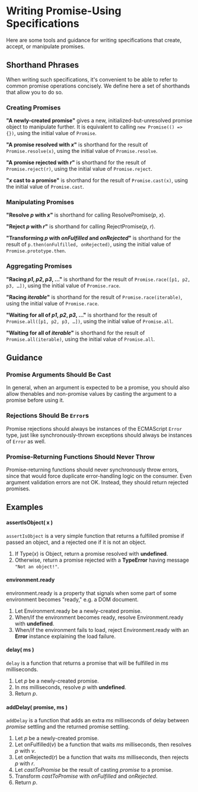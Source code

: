 # Writing Promise-Using Specifications

Here are some tools and guidance for writing specifications that create, accept, or manipulate promises.

## Shorthand Phrases

When writing such specifications, it's convenient to be able to refer to common promise operations concisely. We define here a set of shorthands that allow you to do so.

### Creating Promises

**"A newly-created promise"** gives a new, initialized-but-unresolved promise object to manipulate further. It is equivalent to calling `new Promise(() => {})`, using the initial value of `Promise`.

**"A promise resolved with _x_"** is shorthand for the result of `Promise.resolve(x)`, using the initial value of `Promise.resolve`.

**"A promise rejected with _r_"** is shorthand for the result of `Promise.reject(r)`, using the initial value of `Promise.reject`.

**"_x_ cast to a promise"** is shorthand for the result of `Promise.cast(x)`, using the initial value of `Promise.cast`.

### Manipulating Promises

**"Resolve _p_ with _x_"** is shorthand for calling ResolvePromise(_p_, _x_).

**"Reject _p_ with _r_"** is shorthand for calling RejectPromise(_p_, _r_).

**"Transforming _p_ with _onFulfilled_ and _onRejected_"** is shorthand for the result of `p.then(onFulfilled, onRejected)`, using the initial value of `Promise.prototype.then`.

### Aggregating Promises

**"Racing _p1_, _p2_, _p3_, …"** is shorthand for the result of `Promise.race([p1, p2, p3, …])`, using the initial value of `Promise.race`.

**"Racing _iterable_"** is shorthand for the result of `Promise.race(iterable)`, using the initial value of `Promise.race`.

**"Waiting for all of _p1_, _p2_, _p3_, …"** is shorthand for the result of `Promise.all([p1, p2, p3, …])`, using the initial value of `Promise.all`.

**"Waiting for all of _iterable_"** is shorthand for the result of `Promise.all(iterable)`, using the initial value of `Promise.all`.

## Guidance

### Promise Arguments Should Be Cast

In general, when an argument is expected to be a promise, you should also allow thenables and non-promise values by casting the argument to a promise before using it.

### Rejections Should Be `Error`s

Promise rejections should always be instances of the ECMAScript `Error` type, just like synchronously-thrown exceptions should always be instances of `Error` as well.

### Promise-Returning Functions Should Never Throw

Promise-returning functions should never synchronously throw errors, since that would force duplicate error-handling logic on the consumer. Even argument validation errors are not OK. Instead, they should return rejected promises.

## Examples

#### assertIsObject( x )

`assertIsObject` is a very simple function that returns a fulfilled promise if passed an object, and a rejected one if it is not an object.

1. If Type(_x_) is Object, return a promise resolved with **undefined**.
1. Otherwise, return a promise rejected with a **TypeError** having message `"Not an object!"`.

#### environment.ready

environment.ready is a property that signals when some part of some environment becomes "ready," e.g. a DOM document.

1. Let Environment.ready be a newly-created promise.
1. When/if the environment becomes ready, resolve Environment.ready with **undefined**.
1. When/if the environment fails to load, reject Environment.ready with an **Error** instance explaining the load failure.

#### delay( ms )

`delay` is a function that returns a promise that will be fulfilled in _ms_ milliseconds.

1. Let _p_ be a newly-created promise.
1. In _ms_ milliseconds, resolve _p_ with **undefined**.
1. Return _p_.

#### addDelay( promise, ms )

`addDelay` is a function that adds an extra _ms_ milliseconds of delay between _promise_ settling and the returned promise settling.

1. Let _p_ be a newly-created promise.
1. Let onFulfilled(_v_) be a function that waits _ms_ milliseconds, then resolves _p_ with _v_.
1. Let onRejected(_r_) be a function that waits _ms_ milliseconds, then rejects _p_ with _r_.
1. Let _castToPromise_ be the result of casting _promise_ to a promise.
1. Transform _castToPromise_ with _onFulfilled_ and _onRejected_.
1. Return _p_.
